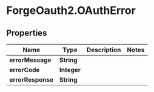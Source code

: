 # ForgeOauth2.OAuthError

## Properties
Name | Type | Description | Notes
------------ | ------------- | ------------- | -------------
**errorMessage** | **String** |  | 
**errorCode** | **Integer** |  | 
**errorResponse** | **String** |  | 


